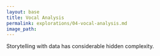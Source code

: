 ```yaml
---
layout: base
title: Vocal Analysis
permalink: explorations/04-vocal-analysis.md
image_path: 
---
```


Storytelling with data has considerable hidden complexity.
